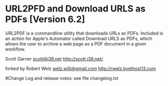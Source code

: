 URL2PFD and Download URLS as PDFs [Version 6.2]
===============================================

URL2PDF is a commandline utility that downloads URLs as PDFs. Included is an action for Apple's Automator called Download URLS as PDFs, which allows the user to archive a web page as a PDF document in a given workflow.

Scott Garner
scott@j38.net
http://scott.j38.net/

forked by 
Robert Welz
welz.willi@gmail.com
http://rwelz.byethost13.com

#Change Log and release notes:
see file changelog.txt
